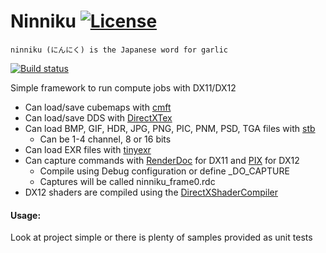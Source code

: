﻿# Ninniku [![License](https://img.shields.io/badge/license-MIT-blue.svg)](https://github.com/kittikun/takoyaki/blob/master/LICENSE)

```ninniku (にんにく) is the Japanese word for garlic```

[![Build status](https://ci.appveyor.com/api/projects/status/9wne2qsbsihhxnxd/branch/master?svg=true)](https://ci.appveyor.com/project/kittikun/ninniku/branch/master)

Simple framework to run compute jobs with DX11/DX12
- Can load/save cubemaps with [cmft](https://github.com/dariomanesku/cmft)
- Can load/save DDS with [DirectXTex](https://github.com/Microsoft/DirectXTex)
- Can load BMP, GIF, HDR, JPG, PNG, PIC, PNM, PSD, TGA files with [stb](https://github.com/nothings/stb)
  * Can be 1-4 channel, 8 or 16 bits
- Can load EXR files with [tinyexr](https://github.com/syoyo/tinyexr)
- Can capture commands with [RenderDoc](https://renderdoc.org/) for DX11 and [PIX](https://devblogs.microsoft.com/pix/) for DX12
  * Compile using Debug configuration or define _DO_CAPTURE
  * Captures will be called ninniku_frame0.rdc
- DX12 shaders are compiled using the [DirectXShaderCompiler](https://github.com/microsoft/DirectXShaderCompiler)

#### Usage:
Look at project simple or there is plenty of samples provided as unit tests
